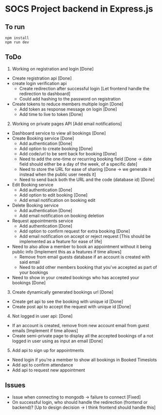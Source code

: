 # SOCS Project backend in Express.js 

## To run
```
npm install
npm run dev
```

## ToDo
1) Working on registration and login [Done]
  - Create registration api [Done]
  - create login verification api 
    - Create redirection after successful login [Let frontend handle the redirection to dashboard]
    - Could add hashing to the password on registration
  - Create tokens to reduce members multiple login [Done]
    - Add token as response message on login [Done]
    - Add time to live to token [Done]

2) Working on private pages API [Add email notifications]
  - Dashboard service to view all bookings [Done]
  - Create Booking service [Done]
    - Add authentication [Done]
    - Add option to create booking [Done]
    - Add code/url to be sent back for booking [Done]
    - Need to add the one-time or recurring booking field [Done -> date field should either be a day of the week, of a specific date]
    - Need to store the URL for ease of sharing [Done -> we generate it instead when the public user needs it]
    - Need to send back both the URL and the code (database id) [Done]
  - Edit Booking service 
    - Add authentication [Done]
    - Add option to edit booking [Done]
    - Add email notification on booking edit 
  - Delete Booking service 
    - Add authentication [Done]
    - Add email notification on booking deletion
  - Request appointments service 
    - Add authentication [Done]
    - Add option to confirm request for extra booking [Done]
    - Add email notification on accept or reject request [This should be implemented as a feature for ease of life]
  - Need to also allow a member to book an appointment without it being public info [Implement this as a features if time allows]
    - Remove from email guests database if an account is created with said email
    - Need to add other members booking that you've accepted as part of your bookings
  - Need to show in your created bookings who has accepted your bookings [Done]

3) Create dynamically generated bookings url [Done]
  - Create get api to see the booking with unique id [Done]
  - Create post api to accept the request with unique id [Done]

4) Not logged in user api: [Done]
  - If an account is created, remove from new account email from guest emails [Implement if time allows]
  - Create semi-private page to display all the accepted bookings of a not logged in user using as input an email [Done]

5) Add api to sign up for appointments 
  - Need login if you're a member to show all bookings in Booked Timeslots
  - Add api to confirm attendance
  - Add api to request new appointment
 

## Issues
- Issue when connecting to mongodb -> failure to connect [Fixed]
- On successful login, who should handle the redirection (frontend or backend)? [Up to design decision -> I think frontend should handle this]
